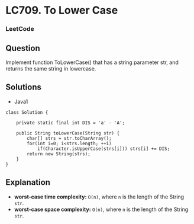 # LC709. To Lower Case

### LeetCode

## Question

Implement function ToLowerCase() that has a string parameter str, and returns the same string in lowercase.

## Solutions

* Java1
```
class Solution {
    
    private static final int DIS = 'a' - 'A';
    
    public String toLowerCase(String str) {
        char[] strs = str.toCharArray();
        for(int i=0; i<strs.length; ++i)
            if(Character.isUpperCase(strs[i])) strs[i] += DIS;
        return new String(strs);
    }
}
```

## Explanation

* **worst-case time complexity:** `O(n)`, where `n` is the length of the String `str`.
* **worst-case space complexity:** `O(n)`, where `n` is the length of the String `str`.
